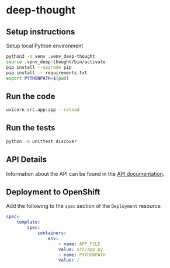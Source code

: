 # deep-thought

## Setup instructions

Setup local Python environment

```bash
python3 -m venv .venv_deep-thought
source .venv_deep-thought/bin/activate
pip install --upgrade pip
pip install -r requirements.txt
export PYTHONPATH=$(pwd)
```

## Run the code

```bash
uvicorn src.app:app --reload
```

## Run the tests

```bash
python -m unittest discover
```

## API Details

Information about the API can be found in the [API documentation](API.md).

## Deployment to OpenShift

Add the following to the `spec` section of the `Deployment` resource:

```yaml
spec:
    template:
        spec:
            containers:
                env:
                    - name: APP_FILE
                    value: src/app.py
                    - name: PYTHONPATH
                    value: /
```
